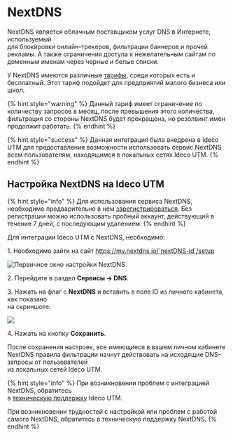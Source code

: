 # NextDNS

NextDNS является облачным поставщиком услуг DNS в Интернете, используемый\
для блокировки онлайн-трекеров, фильтрации баннеров и прочей рекламы. А также ограничения доступа к нежелательным сайтам по доменным именам через черные и белые списки.

У NextDNS имеются различные [тарифы](https://nextdns.io/pricing), среди которых есть и бесплатный. Этот тариф подойдет для предприятий малого бизнеса или школ.

{% hint style="warning" %}
Данный тариф имеет ограничение по количеству запросов в месяц, после превышения этого количества, фильтрация со стороны NextDNS будет прекращена, но резолвинг имен продолжит работать.
{% endhint %}

{% hint style="success" %}
Данная интеграция была внедрена в Ideco UTM для предоставления возможности использовать сервис NextDNS всем пользователям, находящимся в локальных сетях Ideco UTM.
{% endhint %}

## Настройка NextDNS на Ideco UTM

{% hint style="info" %}
Для использования сервиса NextDNS, необходимо предварительно в нем [зарегистрироваться](https://my.nextdns.io). Без регистрации можно использовать пробный аккаунт, действующий в течение 7 дней, с последующим удалением.
{% endhint %}

Для интеграции Ideco UTM с NextDNS, необходимо:

1\. Необходимо зайти на сайт https://my.nextdns.io/`nextDNS-id`/setup

![Первичное окно настройки NextDNS](/.gitbook/assets/nextdns\_first\_configuration.png)

2\. Перейдите в раздел **Сервисы -> DNS**.

3\. Нажать на флаг с **NextDNS** и вставить в поле ID из личного кабинета, как показано\
на скриншоте:

![](/.gitbook/assets/nextdns\_paste\_id\_in\_dns.png)

4\. Нажать на кнопку **Сохранить**.

После сохранения настроек, все имеющиеся в вашем личном кабинете NextDNS правила фильтрации начнут действовать на исходящие DNS-запросы от пользователей\
из локальных сетей Ideco UTM.

{% hint style="info" %}
При возникновении проблем с интеграцией NextDNS, обратитесь\
в [техническую поддержку](../../../general/technical-support.md) Ideco UTM.

При возникновении трудностей с настройкой или проблем с работой\
самого NextDNS, обратитесь в техническую поддержку NextDNS.
{% endhint %}
